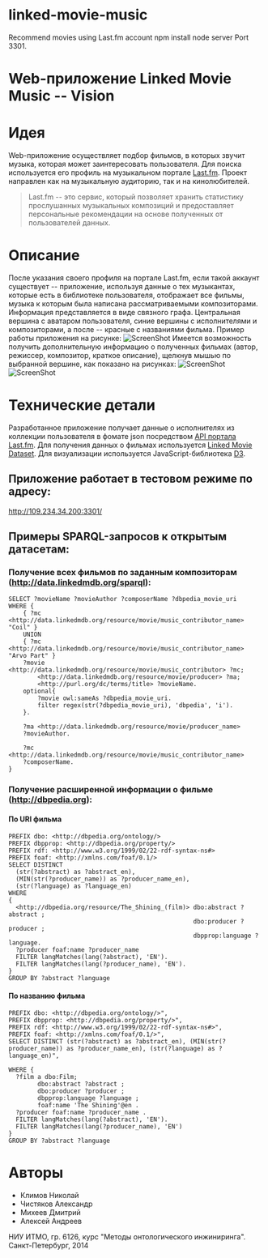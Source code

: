 # linked-movie-music
Recommend movies using Last.fm account
		npm install
		node server
	Port 3301.

# Web-приложение Linked Movie Music -- Vision

# Идея
Web-приложение осуществляет подбор фильмов, в которых звучит музыка, которая может заинтересовать пользователя. Для поиска используется его профиль на музыкальном  портале [Last.fm](http://www.lastfm.ru/).
Проект направлен как на музыкальную аудиторию, так и на кинолюбителей.
> Last.fm -- это сервис, который позволяет хранить статистику прослушанных музыкальных композиций и предоставляет персональные рекомендации на основе полученных от пользователей данных.

# Описание
После указания своего профиля на портале Last.fm, если такой аккаунт существует -- приложение, используя данные о тех музыкантах, которые есть в библиотеке пользователя, отображает все фильмы, музыка к которым была написана рассматриваемыми композиторами. Информация представляется в виде связного графа. Центральная вершина с аватаром пользователя, синие вершины с исполнителями и композиторами, а после -- красные с названиями фильма. Пример работы приложения на рисунке:
![ScreenShot](http://i.imgur.com/CRBDgT9.jpg)
Имеется возможность получить дополнительную информацию о полученных фильмах (автор, режиссер, композитор, краткое описание), щелкнув мышью по выбранной вершине, как показано на рисунках:
![ScreenShot](http://i.imgur.com/CkbTVCw.png)
![ScreenShot](http://i.imgur.com/SrnFDID.jpg)

# Технические детали
Разработанное приложение получает данные о исполнителях из коллекции пользователя в фомате json посредством [API портала Last.fm](http://www.last.fm/api). Для получения данных о фильмах используется [Linked Movie Dataset](http://linkedmdb.org/). Для визуализации используется JavaScript-библиотека [D3](http://d3js.org/).

## Приложение работает в тестовом режиме по адресу:
http://109.234.34.200:3301/

## Примеры SPARQL-запросов к открытым датасетам:
### Получение всех фильмов по заданным композиторам (http://data.linkedmdb.org/sparql):
	SELECT ?movieName ?movieAuthor ?composerName ?dbpedia_movie_uri 
	WHERE {
		{ ?mc  <http://data.linkedmdb.org/resource/movie/music_contributor_name> "Coil" }
		UNION
		{ ?mc  <http://data.linkedmdb.org/resource/movie/music_contributor_name> "Arvo Part" }
		?movie <http://data.linkedmdb.org/resource/movie/music_contributor> ?mc;
			<http://data.linkedmdb.org/resource/movie/producer> ?ma;
			<http://purl.org/dc/terms/title> ?movieName. 
		optional{
			?movie owl:sameAs ?dbpedia_movie_uri.
			filter regex(str(?dbpedia_movie_uri), 'dbpedia', 'i').
		}.
		
		?ma <http://data.linkedmdb.org/resource/movie/producer_name>
		?movieAuthor.
		
		?mc <http://data.linkedmdb.org/resource/movie/music_contributor_name>
		?composerName.
	}
### Получение расширенной информации о фильме (http://dbpedia.org):
#### По URI фильма
	PREFIX dbo: <http://dbpedia.org/ontology/>
	PREFIX dbpprop: <http://dbpedia.org/property/>
	PREFIX rdf: <http://www.w3.org/1999/02/22-rdf-syntax-ns#>
	PREFIX foaf: <http://xmlns.com/foaf/0.1/>
	SELECT DISTINCT
	  (str(?abstract) as ?abstract_en),
	  (MIN(str(?producer_name)) as ?producer_name_en),
	  (str(?language) as ?language_en)
	WHERE
	{
	  <http://dbpedia.org/resource/The_Shining_(film)> dbo:abstract ?abstract ;
	                                                   dbo:producer ?producer ;
	                                                   dbpprop:language ?language.
	  ?producer foaf:name ?producer_name
	  FILTER langMatches(lang(?abstract), 'EN').
	  FILTER langMatches(lang(?producer_name), 'EN').
	}
	GROUP BY ?abstract ?language
#### По названию фильма
	PREFIX dbo: <http://dbpedia.org/ontology/>",
	PREFIX dbpprop: <http://dbpedia.org/property/>",
	PREFIX rdf: <http://www.w3.org/1999/02/22-rdf-syntax-ns#>",
	PREFIX foaf: <http://xmlns.com/foaf/0.1/>",
	SELECT DISTINCT (str(?abstract) as ?abstract_en), (MIN(str(?producer_name)) as ?producer_name_en), (str(?language) as ?language_en)",
	
	WHERE {
	  ?film a dbo:Film;
	        dbo:abstract ?abstract ;
	        dbo:producer ?producer ;
	        dbpprop:language ?language ;
	        foaf:name 'The Shining'@en .
	  ?producer foaf:name ?producer_name .
	  FILTER langMatches(lang(?abstract), 'EN').
	  FILTER langMatches(lang(?producer_name), 'EN')
	}
	GROUP BY ?abstract ?language

# Авторы
- Климов Николай
- Чистяков Александр
- Михеев Дмитрий
- Алексей Андреев

НИУ ИТМО, гр. 6126, курс "Методы онтологического инжиниринга". Санкт-Петербург, 2014
